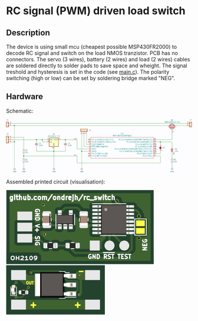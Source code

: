 RC signal (PWM) driven load switch
==================================

## Description

The device is using small mcu (cheapest possible MSP430FR2000) to decode RC signal and switch on the load NMOS tranzistor.
PCB has no connectors. The servo (3 wires), battery (2 wires) and load (2 wires) cables are soldered directly to solder pads to save space and wheight.
The signal treshold and hysteresis is set in the code (see [main.c](/fw/main.c)). The polarity switching (high or low) can be set by soldering bridge marked "NEG".

## Hardware

Schematic:

![Schematic](/doc/schematic.png)

Assembled printed circuit (visualisation):

![PCBA top](/doc/top.png)
![PCBA bottom](/doc/bottom.png)
